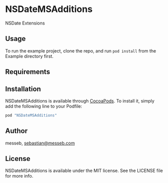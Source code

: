 # NSDateMSAdditions

NSDate Extensions

## Usage

To run the example project, clone the repo, and run `pod install` from the Example directory first.

## Requirements

## Installation

NSDateMSAdditions is available through [CocoaPods](http://cocoapods.org). To install
it, simply add the following line to your Podfile:

```ruby
pod "NSDateMSAdditions"
```

## Author

messeb, sebastian@messeb.com

## License

NSDateMSAdditions is available under the MIT license. See the LICENSE file for more info.
